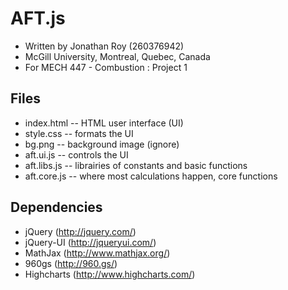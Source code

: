 # AFT.js

- Written by Jonathan Roy (260376942)
- McGill University, Montreal, Quebec, Canada
- For MECH 447 - Combustion : Project 1

## Files

- index.html -- HTML user interface (UI)
- style.css -- formats the UI
- bg.png -- background image (ignore)
- aft.ui.js -- controls the UI
- aft.libs.js -- librairies of constants and basic functions
- aft.core.js -- where most calculations happen, core functions

## Dependencies

- jQuery (http://jquery.com/)
- jQuery-UI (http://jqueryui.com/)
- MathJax (http://www.mathjax.org/)
- 960gs (http://960.gs/)
- Highcharts (http://www.highcharts.com/)